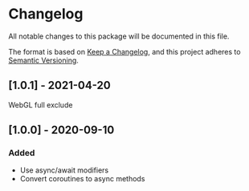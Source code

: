 # Changelog
All notable changes to this package will be documented in this file.

The format is based on [Keep a Changelog](https://keepachangelog.com/en/1.0.0/),
and this project adheres to [Semantic Versioning](https://semver.org/spec/v2.0.0.html).

## [1.0.1] - 2021-04-20
WebGL full exclude

## [1.0.0] - 2020-09-10
### Added
- Use async/await modifiers
- Convert coroutines to async methods